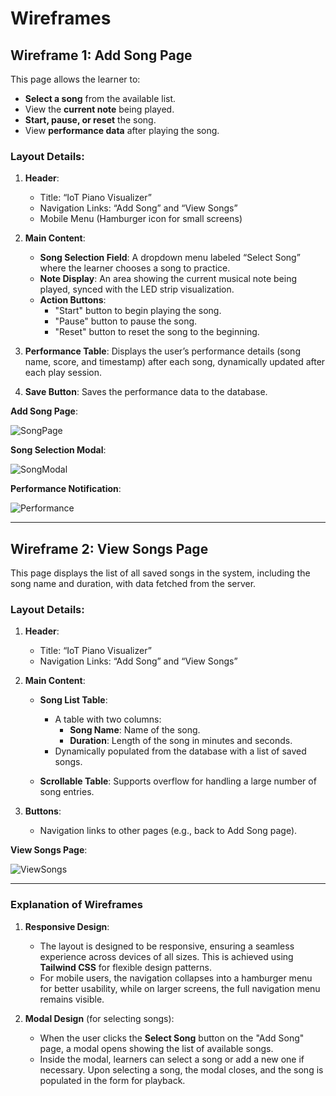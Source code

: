 # **Wireframes**

## **Wireframe 1: Add Song Page**
This page allows the learner to:
- **Select a song** from the available list.
- View the **current note** being played.
- **Start, pause, or reset** the song.
- View **performance data** after playing the song.

### **Layout Details**:

1. **Header**:
   - Title: “IoT Piano Visualizer”
   - Navigation Links: “Add Song” and “View Songs”
   - Mobile Menu (Hamburger icon for small screens)

2. **Main Content**:
   - **Song Selection Field**: A dropdown menu labeled “Select Song” where the learner chooses a song to practice.
   - **Note Display**: An area showing the current musical note being played, synced with the LED strip visualization.
   - **Action Buttons**:
     - "Start" button to begin playing the song.
     - "Pause" button to pause the song.
     - "Reset" button to reset the song to the beginning.

3. **Performance Table**: Displays the user’s performance details (song name, score, and timestamp) after each song, dynamically updated after each play session.

4. **Save Button**: Saves the performance data to the database.

**Add Song Page**:

![SongPage](img/song1.png)

**Song Selection Modal**:

![SongModal](img/song2.png)

**Performance Notification**:

![Performance](img/song3.png)

---

## **Wireframe 2: View Songs Page**
This page displays the list of all saved songs in the system, including the song name and duration, with data fetched from the server.

### **Layout Details**:

1. **Header**:
   - Title: “IoT Piano Visualizer”
   - Navigation Links: “Add Song” and “View Songs”

2. **Main Content**:
   - **Song List Table**:
     - A table with two columns: 
       - **Song Name**: Name of the song.
       - **Duration**: Length of the song in minutes and seconds.
     - Dynamically populated from the database with a list of saved songs.
   
   - **Scrollable Table**: Supports overflow for handling a large number of song entries.

3. **Buttons**:
   - Navigation links to other pages (e.g., back to Add Song page).

**View Songs Page**:

![ViewSongs](img/song4.png)

---

### **Explanation of Wireframes**

1. **Responsive Design**:
   - The layout is designed to be responsive, ensuring a seamless experience across devices of all sizes. This is achieved using **Tailwind CSS** for flexible design patterns.
   - For mobile users, the navigation collapses into a hamburger menu for better usability, while on larger screens, the full navigation menu remains visible.

2. **Modal Design** (for selecting songs):
   - When the user clicks the **Select Song** button on the "Add Song" page, a modal opens showing the list of available songs.
   - Inside the modal, learners can select a song or add a new one if necessary. Upon selecting a song, the modal closes, and the song is populated in the form for playback.
